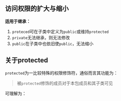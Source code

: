 ## 访问权限的扩大与缩小
**适用于继承：**
1. `proteced`可在子类中定义为`public`或维持`protected`
2. `private`无法继承，则无法修改
3. `public`在子类中也依旧使`public`，无法缩小

## 关于protected
`protected`为一比较特殊的权限修饰符，通俗而言其功能为：
> 被`protected`修饰的成员对于本包成员和其子类可见

可理解为：
